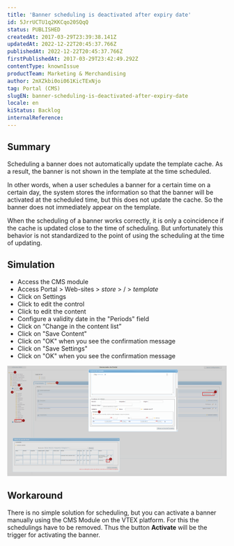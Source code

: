 ```yaml
---
title: 'Banner scheduling is deactivated after expiry date'
id: 5JrrUCTU1q2KKCqo20SQqQ
status: PUBLISHED
createdAt: 2017-03-29T23:39:38.141Z
updatedAt: 2022-12-22T20:45:37.766Z
publishedAt: 2022-12-22T20:45:37.766Z
firstPublishedAt: 2017-03-29T23:42:49.292Z
contentType: knownIssue
productTeam: Marketing & Merchandising
author: 2mXZkbi0oi061KicTExNjo
tag: Portal (CMS)
slugEN: banner-scheduling-is-deactivated-after-expiry-date
locale: en
kiStatus: Backlog
internalReference: 
---
```


## Summary

Scheduling a banner does not automatically update the template cache. As a result, the banner is not shown in the template at the time scheduled.

In other words, when a user schedules a banner for a certain time on a certain day, the system stores the information so that the banner will be activated at the scheduled time, but this does not update the cache. So the banner does not immediately appear on the template.

When the scheduling of a banner works correctly, it is only a coincidence if the cache is updated close to the time of scheduling. But unfortunately this behavior is not standardized to the point of using the scheduling at the time of updating.

## Simulation

- Access the CMS module
- Access Portal > Web-sites > *store* > / > *template*
- Click on Settings
- Click to edit the control
- Click to edit the content
- Configure a validity date in the "Periods" field
- Click on “Change in the content list”
- Click on "Save Content"
- Click on "OK" when you see the confirmation message
- Click on "Save Settings"
- Click on "OK" when you see the confirmation message

![Banner scheduling](https://raw.githubusercontent.com/vtexdocs/help-center-content/refs/heads/main/docs/en/known-issues/Marketing%20&%20Merchandising/banner-scheduling-is-deactivated-after-expiry-date_1.png)

## Workaround

There is no simple solution for scheduling, but you can activate a banner manually using the CMS Module on the VTEX platform. For this the schedulings have to be removed. Thus the button __Activate__ will be the trigger for activating the banner.

